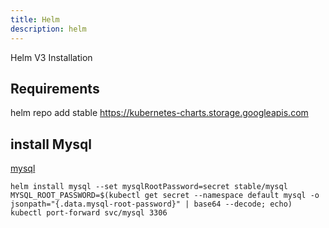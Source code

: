 ```yaml
---
title: Helm
description: helm
---
```


Helm V3 Installation

## Requirements

helm repo add stable <https://kubernetes-charts.storage.googleapis.com>

## install Mysql

[mysql](https://8gwifi.org/docs/kube-mysql.jsp)

```
helm install mysql --set mysqlRootPassword=secret stable/mysql
MYSQL_ROOT_PASSWORD=$(kubectl get secret --namespace default mysql -o jsonpath="{.data.mysql-root-password}" | base64 --decode; echo)
kubectl port-forward svc/mysql 3306
```
